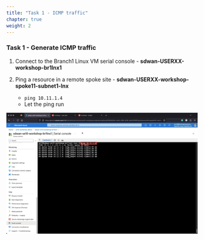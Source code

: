```yaml
---
title: "Task 1 - ICMP traffic"
chapter: true
weight: 2
---
```


### Task 1 - Generate ICMP traffic

1. Connect to the Branch1 Linux VM serial console - **sdwan-USERXX-workshop-br1lnx1**
1. Ping a resource in a remote spoke site - **sdwan-USERXX-workshop-spoke11-subnet1-lnx**

    * `ping 10.11.1.4`
    * Let the ping run

  ![branchtospokeping1](../images/branchtospokeping-01.jpg)
